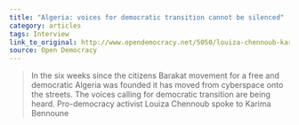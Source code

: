 ```yaml
---
title: "Algeria: voices for democratic transition cannot be silenced"
category: articles
tags: Interview
link_to_original: http://www.opendemocracy.net/5050/louiza-chennoub-karima-bennoune/algeria-voices-for-democratic-transition-cannot-be-silenced
source: Open Democracy
---
```

> In the six weeks since the citizens Barakat movement for a free and democratic Algeria was founded it has moved from cyberspace onto the streets. The voices calling for democratic transition are being heard. Pro-democracy activist Louiza Chennoub spoke to Karima Bennoune